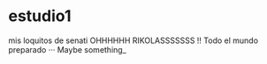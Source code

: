 # estudio1
mis loquitos de senati OHHHHHH RIKOLASSSSSSS !!
Todo el mundo preparado
··· Maybe something_
